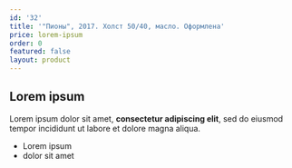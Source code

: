 ```yaml
---
id: '32'
title: '"Пионы", 2017. Холст 50/40, масло. Оформлена'
price: lorem-ipsum
order: 0
featured: false
layout: product
---
```

## Lorem ipsum

Lorem ipsum dolor sit amet, **consectetur adipiscing elit**, sed do eiusmod tempor incididunt ut labore et dolore magna aliqua.

- Lorem ipsum
- dolor sit amet